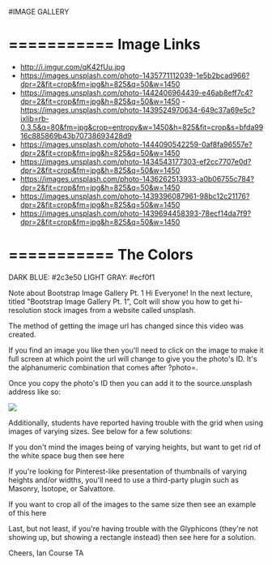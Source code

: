 #IMAGE GALLERY

===========
Image Links
===========

- http://i.imgur.com/qK42fUu.jpg
- https://images.unsplash.com/photo-1435771112039-1e5b2bcad966?dpr=2&fit=crop&fm=jpg&h=825&q=50&w=1450
- https://images.unsplash.com/photo-1442406964439-e46ab8eff7c4?dpr=2&fit=crop&fm=jpg&h=825&q=50&w=1450
-https://images.unsplash.com/photo-1439524970634-649c37a69e5c?ixlib=rb-0.3.5&q=80&fm=jpg&crop=entropy&w=1450&h=825&fit=crop&s=bfda9916c885869b43b70738693428d9
- https://images.unsplash.com/photo-1444090542259-0af8fa96557e?dpr=2&fit=crop&fm=jpg&h=825&q=50&w=1450
- https://images.unsplash.com/photo-1434543177303-ef2cc7707e0d?dpr=2&fit=crop&fm=jpg&h=825&q=50&w=1450
- https://images.unsplash.com/photo-1436262513933-a0b06755c784?dpr=2&fit=crop&fm=jpg&h=825&q=50&w=1450
- https://images.unsplash.com/photo-1439396087961-98bc12c21176?dpr=2&fit=crop&fm=jpg&h=825&q=50&w=1450
- https://images.unsplash.com/photo-1439694458393-78ecf14da7f9?dpr=2&fit=crop&fm=jpg&h=825&q=50&w=1450


===========
The Colors
===========
DARK BLUE: #2c3e50
LIGHT GRAY: #ecf0f1



Note about Bootstrap Image Gallery Pt. 1
Hi Everyone!
In the next lecture, titled "Bootstrap Image Gallery Pt. 1", Colt will show you how to get hi-resolution stock images from a website called unsplash.

The method of getting the image url has changed since this video was created. 

If you find an image you like then you'll need to click on the image to make it full screen at which point the url will change to give you the photo's ID.
It's the alphanumeric combination that comes after ?photo=.

Once you copy the photo's ID then you can add it to the source.unsplash address like so: 

<img src="https://source.unsplash.com/cPF2nlWcMY4"> 

Additionally, students have reported having trouble with the grid when using images of varying sizes. See below for a few solutions:

If you don't mind the images being of varying heights, but want to get rid of the white space bug then see here

If you're looking for Pinterest-like presentation of thumbnails of varying heights and/or widths, you'll need to use a third-party plugin such as Masonry, Isotope, or Salvattore.

If you want to crop all of the images to the same size then see an example of this here

Last, but not least, if you're having trouble with the Glyphicons (they're not showing up, but showing a rectangle instead) then see here for a solution.


Cheers,
Ian
Course TA
